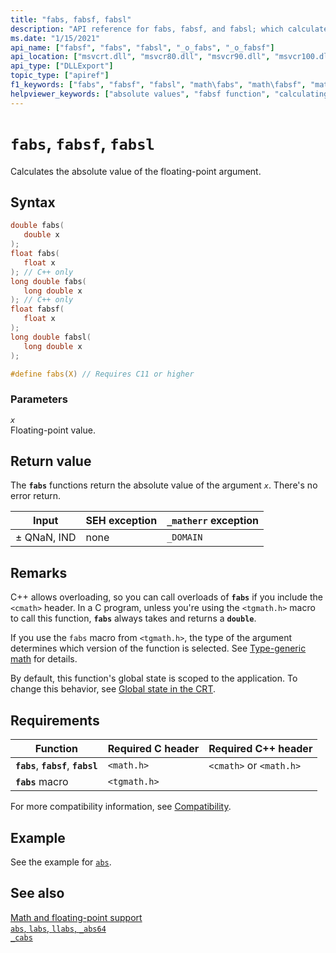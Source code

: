 ```yaml
---
title: "fabs, fabsf, fabsl"
description: "API reference for fabs, fabsf, and fabsl; which calculate the absolute value of a floating-point value."
ms.date: "1/15/2021"
api_name: ["fabsf", "fabs", "fabsl", "_o_fabs", "_o_fabsf"]
api_location: ["msvcrt.dll", "msvcr80.dll", "msvcr90.dll", "msvcr100.dll", "msvcr100_clr0400.dll", "msvcr110.dll", "msvcr110_clr0400.dll", "msvcr120.dll", "msvcr120_clr0400.dll", "ucrtbase.dll", "api-ms-win-crt-math-l1-1-0.dll"]
api_type: ["DLLExport"]
topic_type: ["apiref"]
f1_keywords: ["fabs", "fabsf", "fabsl", "math\fabs", "math\fabsf", "math\fabsl"]
helpviewer_keywords: ["absolute values", "fabsf function", "calculating absolute values", "fabs function", "fabsl function"]
---
```

# `fabs`, `fabsf`, `fabsl`

Calculates the absolute value of the floating-point argument.

## Syntax

```C
double fabs(
   double x
);
float fabs(
   float x
); // C++ only
long double fabs(
   long double x
); // C++ only
float fabsf(
   float x
);
long double fabsl(
   long double x
);

#define fabs(X) // Requires C11 or higher
```

### Parameters

*`x`*\
Floating-point value.

## Return value

The **`fabs`** functions return the absolute value of the argument *`x`*. There's no error return.

| Input | SEH exception | `_matherr` exception |
|---|---|---|
| ± QNaN, IND | none | `_DOMAIN` |

## Remarks

C++ allows overloading, so you can call overloads of **`fabs`** if you include the `<cmath>` header. In a C program, unless you're using the `<tgmath.h>` macro to call this function, **`fabs`** always takes and returns a **`double`**.

If you use the `fabs` macro from `<tgmath.h>`, the type of the argument determines which version of the function is selected. See [Type-generic math](../tgmath.md) for details.

By default, this function's global state is scoped to the application. To change this behavior, see [Global state in the CRT](../global-state.md).

## Requirements

| Function | Required C header | Required C++ header |
|---|---|---|
| **`fabs`**, **`fabsf`**, **`fabsl`** | `<math.h>` | `<cmath>` or `<math.h>` |
| **`fabs`** macro | `<tgmath.h>` |  |

For more compatibility information, see [Compatibility](../compatibility.md).

## Example

See the example for [`abs`](abs-labs-llabs-abs64.md).

## See also

[Math and floating-point support](../floating-point-support.md)\
[`abs`, `labs`, `llabs`, `_abs64`](abs-labs-llabs-abs64.md)\
[`_cabs`](cabs.md)
